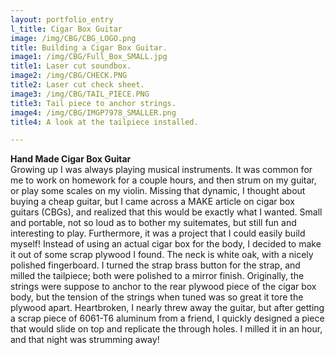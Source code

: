 ```yaml
---
layout: portfolio_entry
l_title: Cigar Box Guitar
image: /img/CBG/CBG_LOGO.png
title: Building a Cigar Box Guitar.
image1: /img/CBG/Full_Box_SMALL.jpg
title1: Laser cut soundbox.
image2: /img/CBG/CHECK.PNG
title2: Laser cut check sheet.
image3: /img/CBG/TAIL_PIECE.PNG
title3: Tail piece to anchor strings.
image4: /img/CBG/IMGP7978_SMALLER.png
title4: A look at the tailpiece installed.

---
```

<strong class="s_title">Hand Made Cigar Box Guitar</strong><br />
Growing up I was always playing musical instruments. It was common for me to work on homework for a couple hours, and then strum on my guitar, or play some scales on my violin. Missing that dynamic, I thought about buying a cheap guitar, but I came across a MAKE article on cigar box guitars (CBGs), and realized that this would be exactly what I wanted. Small and portable, not so loud as to bother my suitemates, but still fun and interesting to play. Furthermore, it was a project that I could easily build myself! Instead of using an actual cigar box for the body, I decided to make it out of some scrap plywood I found. The neck is white oak, with a nicely polished fingerboard. I turned the strap brass button for the strap, and milled the tailpiece; both were polished to a mirror finish. Originally, the strings were suppose to anchor to the rear plywood piece of the cigar box body, but the tension of the strings when tuned was so great it tore the plywood apart. Heartbroken, I nearly threw away the guitar, but after getting a scrap piece of 6061-T6 aluminum from a friend, I quickly designed a piece that would slide on top and replicate the through holes. I milled it in an hour, and that night was strumming away!



